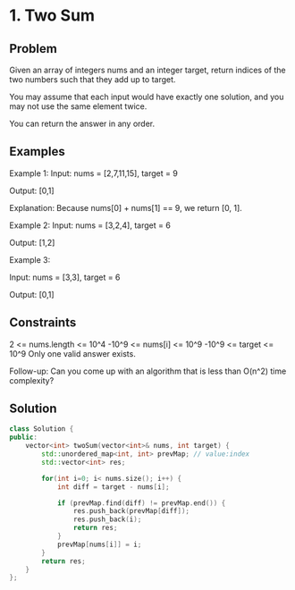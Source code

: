 # 1. Two Sum

## Problem

Given an array of integers nums and an integer target, return indices of the two numbers such that they add up to target.

You may assume that each input would have exactly one solution, and you may not use the same element twice.

You can return the answer in any order.

## Examples

Example 1:
Input: nums = [2,7,11,15], target = 9

Output: [0,1]

Explanation: Because nums[0] + nums[1] == 9, we return [0, 1].

Example 2:
Input: nums = [3,2,4], target = 6

Output: [1,2]

Example 3:

Input: nums = [3,3], target = 6

Output: [0,1]

## Constraints

2 <= nums.length <= 10^4
-10^9 <= nums[i] <= 10^9
-10^9 <= target <= 10^9
Only one valid answer exists.

Follow-up: Can you come up with an algorithm that is less than O(n^2) time complexity?

## Solution

```c++
class Solution {
public:
    vector<int> twoSum(vector<int>& nums, int target) {
        std::unordered_map<int, int> prevMap; // value:index
        std::vector<int> res;

        for(int i=0; i< nums.size(); i++) {
            int diff = target - nums[i];

            if (prevMap.find(diff) != prevMap.end()) {
                res.push_back(prevMap[diff]);
                res.push_back(i);
                return res;
            }
            prevMap[nums[i]] = i;
        }
        return res;
    }
};
```
